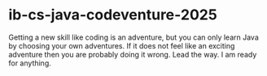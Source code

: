 # ib-cs-java-codeventure-2025
Getting a new skill like coding is an adventure, but you can only learn Java by choosing your own adventures. If it does not feel like an exciting adventure then you are probably doing it wrong. Lead the way. I am ready for anything.

